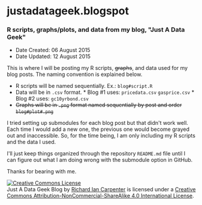 # justadatageek.blogspot
### R scripts, graphs/plots, and data from my blog, "Just A Data Geek"

* Date Created: 06 August 2015
* Date Updated: 12 August 2015

This is where I will be posting my R scripts, ~~graphs~~, and data used for my blog posts.  The naming convention is explained below.

* R scripts will be named sequentially.  Ex.: `blog#script.R`
* Data will be in `.csv` format.
      * Blog #1 uses:
            `pricedata.csv`
            `gasprice.csv`
      * Blog #2 uses:
            `gc10yrbond.csv`
* ~~Graphs will be in `.png` format named sequentially by post and order `blog#plot#.png`~~

I tried setting up submodules for each blog post but that didn't work well.  Each time I would add a new one, the previous one would become grayed out and inaccessible.  So, for the time being, I am only including my R scripts and the data I used.  

I'll just keep things organized through the repository `README.md` file until I can figure out what I am doing wrong with the submodule option in GitHub.

Thanks for bearing with me.


<a rel="license" href="http://creativecommons.org/licenses/by-nc-sa/4.0/"><img alt="Creative Commons License" style="border-width:0" src="https://i.creativecommons.org/l/by-nc-sa/4.0/88x31.png" /></a><br /><span xmlns:dct="http://purl.org/dc/terms/" property="dct:title">Just A Data Geek Blog</span> by <a xmlns:cc="http://creativecommons.org/ns#" href="http://justadatageek.blogspot.com/" property="cc:attributionName" rel="cc:attributionURL">Richard Ian Carpenter</a> is licensed under a <a rel="license" href="http://creativecommons.org/licenses/by-nc-sa/4.0/">Creative Commons Attribution-NonCommercial-ShareAlike 4.0 International License</a>.